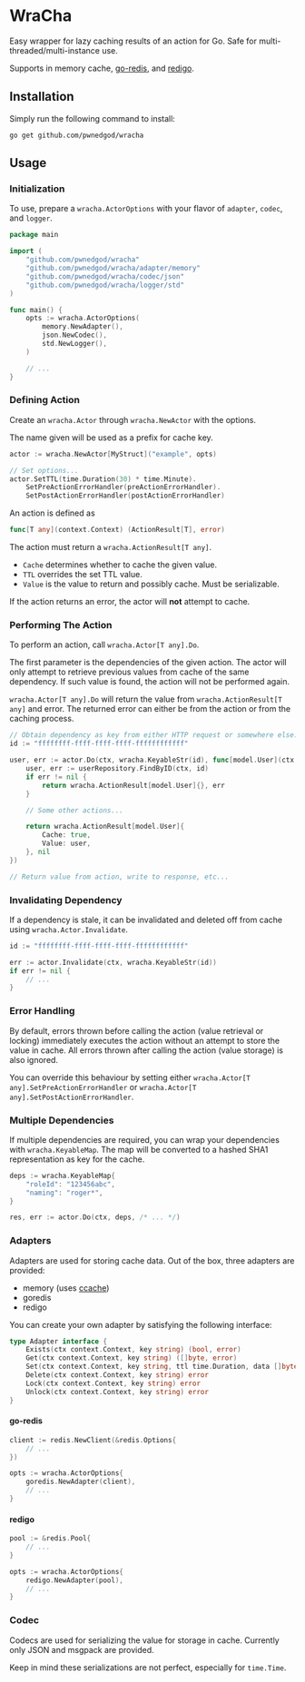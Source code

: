 # WraCha

Easy wrapper for lazy caching results of an action for Go. Safe for multi-threaded/multi-instance use.

Supports in memory cache, [go-redis](https://github.com/go-redis/redis), and [redigo](https://github.com/gomodule/redigo).

## Installation

Simply run the following command to install:
```
go get github.com/pwnedgod/wracha
```

## Usage
### Initialization

To use, prepare a `wracha.ActorOptions` with your flavor of `adapter`, `codec`, and `logger`.

```go
package main

import (
    "github.com/pwnedgod/wracha"
    "github.com/pwnedgod/wracha/adapter/memory"
    "github.com/pwnedgod/wracha/codec/json"
    "github.com/pwnedgod/wracha/logger/std"
)

func main() {
    opts := wracha.ActorOptions(
        memory.NewAdapter(),
        json.NewCodec(),
        std.NewLogger(),
    )

    // ...
}
```

### Defining Action

Create an `wracha.Actor` through `wracha.NewActor` with the options.

The name given will be used as a prefix for cache key.

```go
actor := wracha.NewActor[MyStruct]("example", opts)

// Set options...
actor.SetTTL(time.Duration(30) * time.Minute).
    SetPreActionErrorHandler(preActionErrorHandler).
    SetPostActionErrorHandler(postActionErrorHandler)
```

An action is defined as
```go
func[T any](context.Context) (ActionResult[T], error)
```

The action must return a `wracha.ActionResult[T any]`.
- `Cache` determines whether to cache the given value.
- `TTL` overrides the set TTL value.
- `Value` is the value to return and possibly cache. Must be serializable.

If the action returns an error, the actor will **not** attempt to cache.

### Performing The Action

To perform an action, call `wracha.Actor[T any].Do`.

The first parameter is the dependencies of the given action. The actor will only attempt to retrieve previous values from cache of the same dependency. If such value is found, the action will not be performed again.

`wracha.Actor[T any].Do` will return the value from `wracha.ActionResult[T any]` and error. The returned error can either be from the action or from the caching process.

```go
// Obtain dependency as key from either HTTP request or somewhere else...
id := "ffffffff-ffff-ffff-ffff-ffffffffffff"

user, err := actor.Do(ctx, wracha.KeyableStr(id), func[model.User](ctx context.Context) (wracha.ActionResult[model.User], error) {
    user, err := userRepository.FindByID(ctx, id)
    if err != nil {
        return wracha.ActionResult[model.User]{}, err
    }

    // Some other actions...

    return wracha.ActionResult[model.User]{
        Cache: true,
        Value: user,
    }, nil
})

// Return value from action, write to response, etc...
```

### Invalidating Dependency
If a dependency is stale, it can be invalidated and deleted off from cache using `wracha.Actor.Invalidate`.

```go
id := "ffffffff-ffff-ffff-ffff-ffffffffffff"

err := actor.Invalidate(ctx, wracha.KeyableStr(id))
if err != nil {
    // ...
}
```

### Error Handling
By default, errors thrown before calling the action (value retrieval or locking) immediately executes the action without an attempt to store the value in cache. All errors thrown after calling the action (value storage) is also ignored.

You can override this behaviour by setting either `wracha.Actor[T any].SetPreActionErrorHandler` or `wracha.Actor[T any].SetPostActionErrorHandler`.

### Multiple Dependencies
If multiple dependencies are required, you can wrap your dependencies with `wracha.KeyableMap`. The map will be converted to a hashed SHA1 representation as key for the cache.

```go
deps := wracha.KeyableMap{
    "roleId": "123456abc",
    "naming": "roger*",
}

res, err := actor.Do(ctx, deps, /* ... */)
```

### Adapters

Adapters are used for storing cache data. Out of the box, three adapters are provided:
- memory (uses [ccache](https://github.com/karlseguin/ccache))
- goredis
- redigo

You can create your own adapter by satisfying the following interface:
```go
type Adapter interface {
	Exists(ctx context.Context, key string) (bool, error)
	Get(ctx context.Context, key string) ([]byte, error)
	Set(ctx context.Context, key string, ttl time.Duration, data []byte) error
	Delete(ctx context.Context, key string) error
	Lock(ctx context.Context, key string) error
	Unlock(ctx context.Context, key string) error
}

```

#### go-redis

```go
client := redis.NewClient(&redis.Options{
    // ...
})

opts := wracha.ActorOptions{
    goredis.NewAdapter(client),
    // ...
}
```

#### redigo

```go
pool := &redis.Pool{
    // ...
}

opts := wracha.ActorOptions{
    redigo.NewAdapter(pool),
    // ...
}
```

### Codec

Codecs are used for serializing the value for storage in cache.
Currently only JSON and msgpack are provided.

Keep in mind these serializations are not perfect, especially for `time.Time`.
